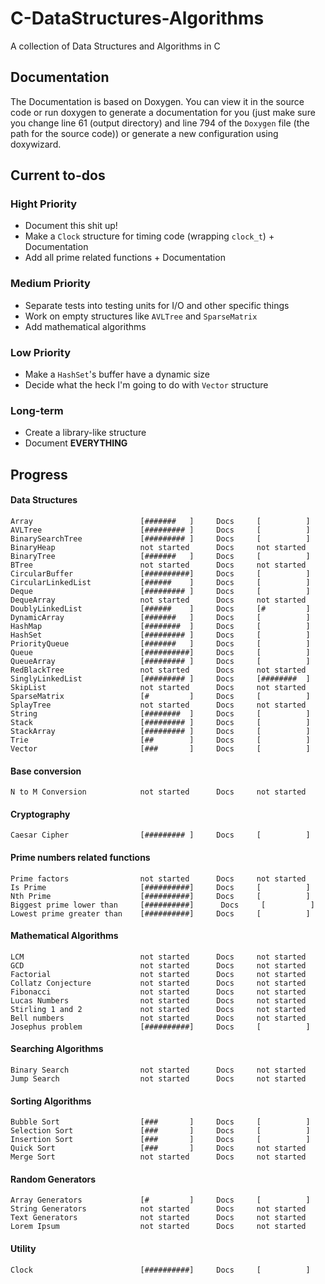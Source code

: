 # C-DataStructures-Algorithms

A collection of Data Structures and Algorithms in C

## Documentation

The Documentation is based on Doxygen. You can view it in the source code or run doxygen to generate a documentation for you (just make sure you change line 61 (output directory) and line 794 of the ```Doxygen``` file (the path for the source code)) or generate a new configuration using doxywizard.

## Current to-dos

### Hight Priority

* Document this shit up!
* Make a ```Clock``` structure for timing code (wrapping ```clock_t```) + Documentation
* Add all prime related functions + Documentation

### Medium Priority

* Separate tests into testing units for I/O and other specific things
* Work on empty structures like ```AVLTree``` and ```SparseMatrix```
* Add mathematical algorithms

### Low Priority

* Make a ```HashSet```'s buffer have a dynamic size
* Decide what the heck I'm going to do with ```Vector``` structure

### Long-term

* Create a library-like structure
* Document __EVERYTHING__

## Progress

#### Data Structures

```
Array                        [#######   ]     Docs     [          ]
AVLTree                      [######### ]     Docs     [          ]
BinarySearchTree             [######### ]     Docs     [          ]
BinaryHeap                   not started      Docs     not started
BinaryTree                   [#######   ]     Docs     [          ]
BTree                        not started      Docs     not started
CircularBuffer               [##########]     Docs     [          ]
CircularLinkedList           [######    ]     Docs     [          ]
Deque                        [######### ]     Docs     [          ]
DequeArray                   not started      Docs     not started
DoublyLinkedList             [######    ]     Docs     [#         ]
DynamicArray                 [#######   ]     Docs     [          ]
HashMap                      [########  ]     Docs     [          ]
HashSet                      [######### ]     Docs     [          ]
PriorityQueue                [#######   ]     Docs     [          ]
Queue                        [##########]     Docs     [          ]
QueueArray                   [######### ]     Docs     [          ]
RedBlackTree                 not started      Docs     not started
SinglyLinkedList             [######### ]     Docs     [########  ]
SkipList                     not started      Docs     not started
SparseMatrix                 [#         ]     Docs     [          ]
SplayTree                    not started      Docs     not started
String                       [########  ]     Docs     [          ]
Stack                        [######### ]     Docs     [          ]
StackArray                   [######### ]     Docs     [          ]
Trie                         [##        ]     Docs     [          ]
Vector                       [###       ]     Docs     [          ]
```

#### Base conversion

```
N to M Conversion            not started      Docs     not started
```

#### Cryptography

```
Caesar Cipher                [######### ]     Docs     [          ]
```

#### Prime numbers related functions

```
Prime factors                not started      Docs     not started
Is Prime                     [##########]     Docs     [          ]
Nth Prime                    [##########]     Docs     [          ]
Biggest prime lower than     [##########]      Docs     [          ]
Lowest prime greater than    [##########]     Docs     [          ]
```

#### Mathematical Algorithms

```
LCM                          not started      Docs     not started
GCD                          not started      Docs     not started
Factorial                    not started      Docs     not started
Collatz Conjecture           not started      Docs     not started
Fibonacci                    not started      Docs     not started
Lucas Numbers                not started      Docs     not started
Stirling 1 and 2             not started      Docs     not started
Bell numbers                 not started      Docs     not started
Josephus problem             [##########]     Docs     [          ]
```

#### Searching Algorithms

```
Binary Search                not started      Docs     not started
Jump Search                  not started      Docs     not started
```

#### Sorting Algorithms

```
Bubble Sort                  [###       ]     Docs     [          ]
Selection Sort               [###       ]     Docs     [          ]
Insertion Sort               [###       ]     Docs     [          ]
Quick Sort                   [###       ]     Docs     not started
Merge Sort                   not started      Docs     not started
```

#### Random Generators

```
Array Generators             [#         ]     Docs     [          ]
String Generators            not started      Docs     not started
Text Generators              not started      Docs     not started
Lorem Ipsum                  not started      Docs     not started
```

#### Utility

```
Clock                        [##########]     Docs     [          ]
```